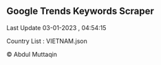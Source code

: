 

## Google Trends Keywords Scraper 
 
Last Update 03-01-2023 , 04:54:15

Country List :
VIETNAM.json



© Abdul Muttaqin 
